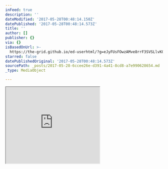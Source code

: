 ```yaml
---
inFeed: true
description: ''
dateModified: '2017-05-28T00:48:14.150Z'
datePublished: '2017-05-28T00:48:14.573Z'
title: ''
author: []
publisher: {}
via: {}
isBasedOnUrl: >-
  https://the-grid.github.io/ed-userhtml/?g=eJyFUsFOwzAMve8rrF3SVSLlvK07wDixISR2QxxM4q6ZmqRq0kGF-HeSdWIdm4QPkeX4PdvPnjvRqNqD72rKx54-fbbDPfbR8WI0gmBZmsKmVA4cCa-sgeBaU3VgiCTJ4AuCmhqocUugCtBoWqxCgrB1p8wW0jQ7MIW_JJayBayx9Uq8LB9XFiNJngNrjaRCGZJsAl8HQLQ9NpfZ4JuWZmc5JaGEgeUgrWg1Gc-35B8qiq676za4fUJNCYsANnm9fTvnOUpyjUc0hJ6OVAnrM9nkhO8jPM44wLM_wrILgGvEsCArva-nWaYPY3NXqsIXTWiaC6szTVJhtnPH75vCNprv3CVrWJL91SSHojWH_SVDdaP9qhsQUeBkMNH3yY16caxrMvK-VJVM-jKT2ZVVLa1GZf4bhV2DrjBcTOz3vEnm2netvA_3tCbnwqmxKYyfK0JH8IHKc87Hp7ZH_TvP-iYXox_OCtwI
starred: false
datePublishedOriginal: '2017-05-28T00:48:14.573Z'
sourcePath: _posts/2017-05-28-6ccee26e-d391-4a41-8cd8-a7e990628654.md
_type: MediaObject

---
```

<iframe src="https://the-grid.github.io/ed-userhtml/?g=eJyFUsFOwzAMve8rrF3SVSLlvK07wDixISR2QxxM4q6ZmqRq0kGF-HeSdWIdm4QPkeX4PdvPnjvRqNqD72rKx54-fbbDPfbR8WI0gmBZmsKmVA4cCa-sgeBaU3VgiCTJ4AuCmhqocUugCtBoWqxCgrB1p8wW0jQ7MIW_JJayBayx9Uq8LB9XFiNJngNrjaRCGZJsAl8HQLQ9NpfZ4JuWZmc5JaGEgeUgrWg1Gc-35B8qiq676za4fUJNCYsANnm9fTvnOUpyjUc0hJ6OVAnrM9nkhO8jPM44wLM_wrILgGvEsCArva-nWaYPY3NXqsIXTWiaC6szTVJhtnPH75vCNprv3CVrWJL91SSHojWH_SVDdaP9qhsQUeBkMNH3yY16caxrMvK-VJVM-jKT2ZVVLa1GZf4bhV2DrjBcTOz3vEnm2netvA_3tCbnwqmxKYyfK0JH8IHKc87Hp7ZH_TvP-iYXox_OCtwI" height="244" style=""></iframe>